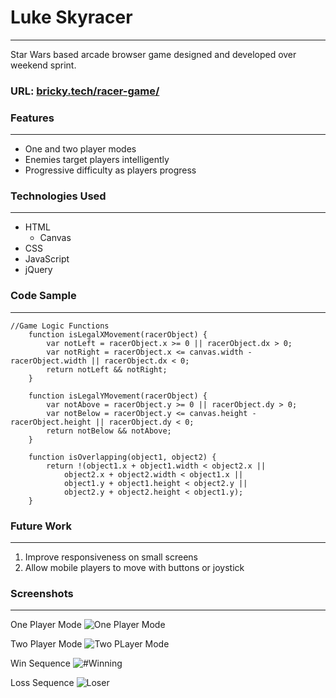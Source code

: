 # Luke Skyracer
___
Star Wars based arcade browser game designed and developed over weekend sprint. 

### URL: [bricky.tech/racer-game/](bricky.tech/racer-game/)

### Features
___
* One and two player modes
* Enemies target players intelligently
* Progressive difficulty as players progress 

### Technologies Used
___
- HTML
  - Canvas
- CSS
- JavaScript
- jQuery

### Code Sample
___
```
//Game Logic Functions
    function isLegalXMovement(racerObject) {
        var notLeft = racerObject.x >= 0 || racerObject.dx > 0;
        var notRight = racerObject.x <= canvas.width - racerObject.width || racerObject.dx < 0;
        return notLeft && notRight;
    }

    function isLegalYMovement(racerObject) {
        var notAbove = racerObject.y >= 0 || racerObject.dy > 0;
        var notBelow = racerObject.y <= canvas.height - racerObject.height || racerObject.dy < 0;
        return notBelow && notAbove;
    }

    function isOverlapping(object1, object2) {
        return !(object1.x + object1.width < object2.x ||
            object2.x + object2.width < object1.x ||
            object1.y + object1.height < object2.y ||
            object2.y + object2.height < object1.y);
    }
```

### Future Work
___
1. Improve responsiveness on small screens
2. Allow mobile players to move with buttons or joystick


### Screenshots
____

One Player Mode
![One Player Mode](http://i.imgur.com/6B5Wctg.png)

Two Player Mode
![Two PLayer Mode](http://i.imgur.com/sGmJBIW.png)

Win Sequence
![#Winning](http://i.imgur.com/WSy4pvt.png)

Loss Sequence
![Loser](http://i.imgur.com/kJB0hRB.png)
